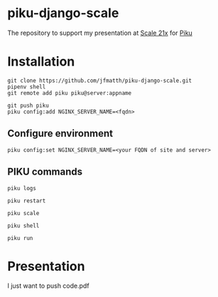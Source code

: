 # piku-django-scale

The repository to support my presentation at [Scale 21x](https://www.socallinuxexpo.org/scale/21x) for [Piku](https://github.com/piku/piku)

# Installation
```
git clone https://github.com/jfmatth/piku-django-scale.git
pipenv shell
git remote add piku piku@server:appname

git push piku
piku config:add NGINX_SERVER_NAME=<fqdn>

```

## Configure environment
```
piku config:set NGINX_SERVER_NAME=<your FQDN of site and server>
```

## PIKU commands
```
piku logs

piku restart

piku scale

piku shell

piku run
```

# Presentation

I just want to push code.pdf
